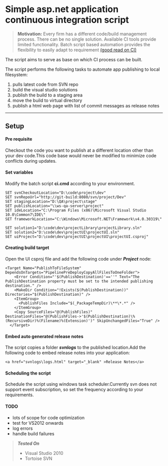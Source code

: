 Simple asp.net application continuous integration script
===================

>**Motivation:** Every firm has a different code/build management process. There can be no single solution. Available CI tools provide limited functionality. Batch script based automation provides the flexibility to easily adapt to requirement [(good read on CI)](https://www.thoughtworks.com/continuous-integration)

The script aims to serve as base on which CI process can be built.

The script performs the following tasks to automate app publishing to local filesystem:

 1. pulls latest code from SVN repo
 2. build the visual studio solutions
 3. publish the build to a staging area
 4. move the build to virtual directory
 5. publish a html web page with list of commit messages as release notes

----------



Setup
-------------
#### <i class="icon-file"></i> Pre requisite
Checkout the code you want to publish at a different location other than your dev code.This code base would never be modified to minimize code conflicts during updates.


#### <i class="icon-pencil"></i> Set variables
Modify the batch script **ci.cmd** according to your environment. 


```
SET svnCheckoutLocation="D:\code\project\dev"
SET svnRepoUrl="http://git-build:8080/svn/project/Dev" 
SET stagingLocation="D:\QA\project\stage"
SET publishLocation="\\ws-qa-server\project"
SET ideLocation="C:\Program Files (x86)\Microsoft Visual Studio 10.0\Common7\IDE\"
SET frameworkLocation="C:\Windows\Microsoft.NET\Framework\v4.0.30319\"

SET solution1="D:\code\dev\projectLibrary\projectLibrary.sln"
SET solution2="D:\code\dev\projectUI\projectUI.sln"
SET uiProject="D:\code\dev\projectUI\projectUI\projectUI.csproj"
```
#### <i class="icon-pencil"></i>Creating build target

Open the UI csproj file and add the following code under ***Project*** node:
```
<Target Name="PublishToFileSystem" DependsOnTargets="PipelinePreDeployCopyAllFilesToOneFolder">
    <Error Condition="'$(PublishDestination)'==''" Text="The PublishDestination property must be set to the intended publishing destination." />
    <MakeDir Condition="!Exists($(PublishDestination))" Directories="$(PublishDestination)" />
    <ItemGroup>
      <PublishFiles Include="$(_PackageTempDir)\**\*.*" />
    </ItemGroup>
    <Copy SourceFiles="@(PublishFiles)" DestinationFiles="@(PublishFiles->'$(PublishDestination)\%(RecursiveDir)%(Filename)%(Extension)')" SkipUnchangedFiles="True" />
  </Target>
```

#### <i class="icon-pencil"></i> Embed auto generated release notes
The script copies a folder ***svnlogs*** to the published location.Add the following code to embed release notes into your application:
  
```
<a href="svnlogs\logs.html" target="_blank" >Release Notes</a>
```
  
#### <i class="icon-clock"></i> Scheduling the script

Schedule the script using windows task scheduler.Currently svn does not support event subscription, so set the frequency according to your requirements.

#### <i class="icon-pencil"></i> TODO

 - lots of scope for code optimization
 - test for VS2012 onwards
 - log errors
 - handle build failures

>***Tested On***
> - Visual Studio 2010
> - Tortoise SVN


